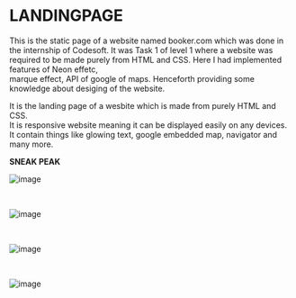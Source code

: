 # LANDINGPAGE

This is the static page of a website named booker.com which was done in the internship of Codesoft.
It was Task 1 of level 1 where a website was required to be made purely from HTML and CSS. Here I had implemented features of Neon effetc,<br>
marque effect, API of google of maps. Henceforth providing some knowledge about desiging of the website.<br>

It is the landing page of a  wesbite which is made from purely HTML and CSS.
<br>It is responsive website meaning it can be displayed easily on any devices.
<br>It contain things like glowing text, google embedded map, navigator and many more.

<b>SNEAK PEAK</b>
<br>

![image](https://github.com/user-attachments/assets/c62a78c8-ad39-44de-805a-7c36de2bcbf4)


<br>

![image](https://github.com/user-attachments/assets/03ff90ad-4298-4983-b565-284bae8e3f35)


<br>

![image](https://github.com/user-attachments/assets/63bbe656-2089-4926-ab10-cbdbbbae1303)


<br>

![image](https://github.com/user-attachments/assets/24f4efd8-8de4-4da4-98cf-99b1f7b75f14)


<br>

